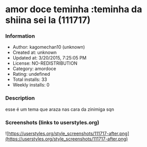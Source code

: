 # amor doce teminha :teminha da shiina sei la (111717)

### Information
- Author: kagomechan10 (unknown)
- Created at: unknown
- Updated at: 3/20/2015, 7:25:05 PM
- License: NO-REDISTRIBUTION
- Category: amordoce
- Rating: undefined
- Total installs: 33
- Weekly installs: 0


### Description
esse é um tema que araza  nas cara da zinimiga sqn


### Screenshots (links to userstyles.org)
![https://userstyles.org/style_screenshots/111717-after.png](https://userstyles.org/style_screenshots/111717-after.png)



